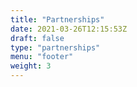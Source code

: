 ```yaml
---
title: "Partnerships"
date: 2021-03-26T12:15:53Z
draft: false
type: "partnerships"
menu: "footer"
weight: 3
---
```


